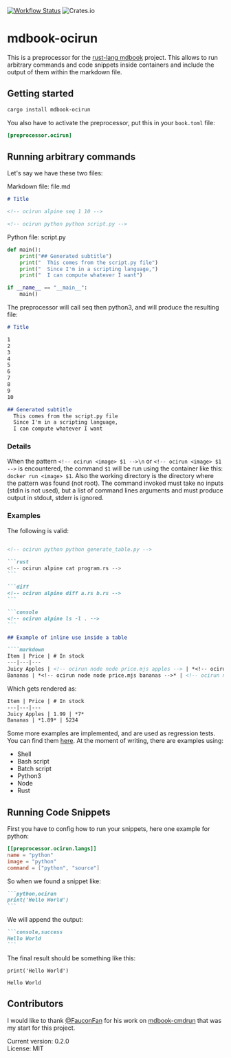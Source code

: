 [![Workflow Status](https://github.com/ettoreleandrotognoli/mdbook-ocirun/actions/workflows/main.yml/badge.svg)](https://github.com/ettoreleandrotognoli/mdbook-ocirun/actions?query=workflow%3A%22main%22)
![Crates.io](https://img.shields.io/crates/l/mdbook-ocirun)

# mdbook-ocirun

This is a preprocessor for the [rust-lang mdbook](https://github.com/rust-lang/mdBook) project.
This allows to run arbitrary commands and code snippets inside containers and include the output of them within the markdown file.

## Getting started

```sh
cargo install mdbook-ocirun
```

You also have to activate the preprocessor, put this in your `book.toml` file:

```toml
[preprocessor.ocirun]
```

## Running arbitrary commands

Let's say we have these two files:

Markdown file: file.md

```markdown
# Title

<!-- ocirun alpine seq 1 10 -->

<!-- ocirun python python script.py -->

```

Python file: script.py

```python
def main():
    print("## Generated subtitle")
    print("  This comes from the script.py file")
    print("  Since I'm in a scripting language,")
    print("  I can compute whatever I want")

if __name__ == "__main__":
    main()

```

The preprocessor will call seq then python3, and will produce the resulting file:

```markdown
# Title

1
2
3
4
5
6
7
8
9
10

## Generated subtitle
  This comes from the script.py file
  Since I'm in a scripting language,
  I can compute whatever I want


```

### Details

When the pattern `<!-- ocirun <image> $1 -->\n` or `<!-- ocirun <image> $1 -->` is encountered, the command `$1` will be run using the container like this: `docker run <image> $1`.
Also the working directory is the directory where the pattern was found (not root).
The command invoked must take no inputs (stdin is not used), but a list of command lines arguments and must produce output in stdout, stderr is ignored.

### Examples

The following is valid:

````markdown

<!-- ocirun python python generate_table.py -->

```rust
<!-- ocirun alpine cat program.rs -->
```

```diff
<!-- ocirun alpine diff a.rs b.rs -->
```

```console
<!-- ocirun alpine ls -l . -->
```

## Example of inline use inside a table

````markdown
Item | Price | # In stock
---|---|---
Juicy Apples | <!-- ocirun node node price.mjs apples --> | *<!-- ocirun node node quantity.mjs apples  -->*
Bananas | *<!-- ocirun node node price.mjs bananas -->* | <!-- ocirun node node quantity.mjs bananas -->
````

Which gets rendered as:

````markdown
Item | Price | # In stock
---|---|---
Juicy Apples | 1.99 | *7*
Bananas | *1.89* | 5234
````

Some more examples are implemented, and are used as regression tests. You can find them [here](https://github.com/FauconFan/mdbook-ocirun/tree/master/tests/regression/).
At the moment of writing, there are examples using:

- Shell
- Bash script
- Batch script
- Python3
- Node
- Rust


## Running Code Snippets


First you have to config how to run your snippets, here one example for python:

```toml
[[preprocessor.ocirun.langs]]
name = "python"
image = "python"
command = ["python", "source"]
```

So when we found a snippet like:

````markdown
```python,ocirun
print('Hello World')
```
````

We will append the output:

````markdown
```console,success
Hello World
```
````

The final result should be something like this:

```python,ocirun
print('Hello World')
```
```console,success
Hello World
```

## Contributors

I would like to thank [@FauconFan](https://github.com/FauconFan) for his work on [mdbook-cmdrun](https://github.com/FauconFan/mdbook-cmdrun) that was my start for this project.

Current version: 0.2.0  
License: MIT
